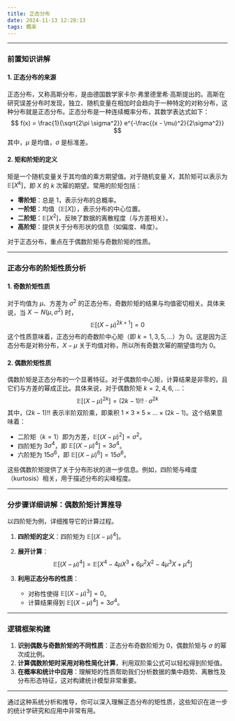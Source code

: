 ```yaml
---
title: 正态分布
date: 2024-11-13 12:28:13
tags: 概率
---
```

---

### 前置知识讲解

#### 1. 正态分布的来源
正态分布，又称高斯分布，是由德国数学家卡尔·弗里德里希·高斯提出的。高斯在研究误差分布时发现，独立、随机变量在相加时会趋向于一种特定的对称分布，这种分布就是正态分布。正态分布是一种连续概率分布，其数学表达式如下：
$$
    f(x) = \frac{1}{\sqrt{2\pi \sigma^2}} e^{-\frac{(x - \mu)^2}{2\sigma^2}}
$$
其中，$\mu$ 是均值，$\sigma$ 是标准差。

#### 2. 矩和阶矩的定义
矩是一个随机变量关于其均值的乘方期望值。对于随机变量 $X$，其阶矩可以表示为 $\mathbb{E}[X^k]$，即 $X$ 的 $k$ 次幂的期望。常用的阶矩包括：

- **零阶矩**：总是 1，表示分布的总概率。
- **一阶矩**：均值（$\mathbb{E}[X]$），表示分布的中心位置。
- **二阶矩**：$\mathbb{E}[X^2]$，反映了数据的离散程度（与方差相关）。
- **高阶矩**：提供关于分布形状的信息（如偏度、峰度）。

对于正态分布，重点在于偶数阶矩与奇数阶矩的性质。

---

### 正态分布的阶矩性质分析

#### 1. 奇数阶矩性质

对于均值为 $\mu$、方差为 $\sigma^2$ 的正态分布，奇数阶矩的结果与均值密切相关。具体来说，当 $X \sim N(\mu, \sigma^2)$ 时，
$$
    \mathbb{E}[(X - \mu)^{2k+1}] = 0
$$
这个性质意味着，正态分布的奇数阶中心矩（即 $k = 1, 3, 5, \dots$）为 0。这是因为正态分布是对称分布，$X - \mu$ 关于均值对称，所以所有奇数次幂的期望值均为 0。

#### 2. 偶数阶矩性质

偶数阶矩是正态分布的一个显著特征。对于偶数阶中心矩，计算结果是非零的，且它们与方差的幂成正比。具体来说，对于偶数阶矩 $k = 2, 4, 6, \dots$：
$$
    \mathbb{E}[(X - \mu)^{2k}] = (2k - 1)!! \cdot \sigma^{2k}
$$
其中，$(2k - 1)!!$ 表示半阶双阶乘，即乘积 $1 \times 3 \times 5 \times \dots \times (2k - 1)$。这个结果意味着：

- 二阶矩（$k = 1$）即为方差，$\mathbb{E}[(X - \mu)^2] = \sigma^2$。
- 四阶矩为 $3\sigma^4$，即 $\mathbb{E}[(X - \mu)^4] = 3\sigma^4$。
- 六阶矩为 $15\sigma^6$，即 $\mathbb{E}[(X - \mu)^6] = 15\sigma^6$。

这些偶数阶矩提供了关于分布形状的进一步信息。例如，四阶矩与峰度（kurtosis）相关，用于描述分布的尖峰程度。

---

### 分步骤详细讲解：偶数阶矩计算推导

以四阶矩为例，详细推导它的计算过程。

1. **四阶矩的定义**：四阶矩为 $\mathbb{E}[(X - \mu)^4]$。

2. **展开计算**：
$$
    \mathbb{E}[(X - \mu)^4] = \mathbb{E}[X^4 - 4\mu X^3 + 6\mu^2 X^2 - 4\mu^3 X + \mu^4]
$$
3. **利用正态分布的性质**：
   - 对称性使得 $\mathbb{E}[(X - \mu)^3] = 0$。
   - 计算结果得到 $\mathbb{E}[(X - \mu)^4] = 3\sigma^4$。

---

### 逻辑框架构建

1. **识别偶数与奇数阶矩的不同性质**：正态分布奇数阶矩为 0，偶数阶矩与 $\sigma$ 的幂次成比例。
2. **计算偶数阶矩时采用对称性简化计算**，利用双阶乘公式可以轻松得到阶矩值。
3. **在概率和统计中应用**：理解矩的性质帮助我们分析数据的集中趋势、离散性及分布形态特征，这对构建统计模型非常重要。

---

通过这种系统分析和推导，你可以深入理解正态分布的矩性质，这些知识在进一步的统计学研究和应用中非常有用。
